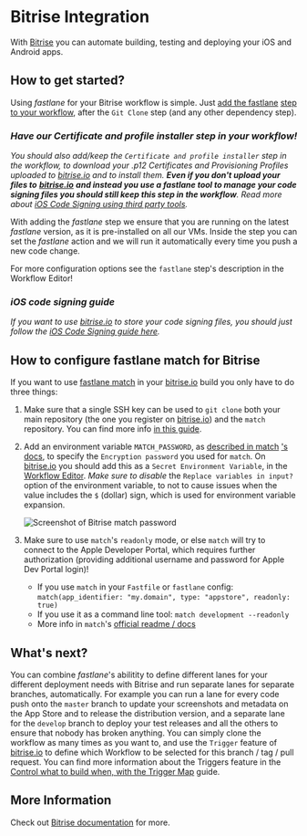 # Bitrise Integration

With [Bitrise](https://www.bitrise.io) you can automate building, testing and deploying your iOS and Android apps.

## How to get started?

Using _fastlane_ for your Bitrise workflow is simple. Just [add the ](https://devcenter.bitrise.io/getting-started/manage-your-bitrise-workflow) [fastlane](https://www.bitrise.io/integrations/steps/fastlane) [step to your
workflow](https://devcenter.bitrise.io/getting-started/manage-your-bitrise-workflow),
after the `Git Clone` step (and any other dependency step).

### _Have our Certificate and profile installer step in your workflow!_
_You should also add/keep the `Certificate and profile installer` step in the workflow, to download your .p12 Certificates and Provisioning Profiles uploaded to [bitrise.io](https://www.bitrise.io) and to install them. **Even if you don't upload your files to** [**bitrise.io**](https://www.bitrise.io) **and instead you use a fastlane tool to manage your code signing files you should still keep this step in the workflow**. Read more about [iOS Code Signing using third party tools](https://devcenter.bitrise.io/ios/code-signing/#use-a-third-party-tool-to-manage-your-code-signing-files)._

With adding the _fastlane_ step we ensure that you are running on the latest _fastlane_ version, as it is pre-installed on all our VMs. Inside the step you can set the _fastlane_ action and we will run it automatically every time you push a new code change.

For more configuration options see the `fastlane` step's description in the Workflow Editor!

### _iOS code signing guide_
_If you want to use [bitrise.io](https://www.bitrise.io) to store your code signing files, you should just follow the [iOS Code Signing guide here](https://devcenter.bitrise.io/ios/code-signing/)._

## How to configure fastlane match for Bitrise

If you want to use [fastlane match](https://github.com/fastlane/fastlane/tree/master/match)
in your [bitrise.io](https://www.bitrise.io/) build you only have to do three things:

1. Make sure that a single SSH key can be used to `git clone` both your main repository (the one
   you register on [bitrise.io](https://www.bitrise.io/)) and the `match` repository.
   You can find more info [in this guide](https://github.com/bitrise-io/devcenter/blob/master/faq/adding-projects-with-submodules).
2. Add an environment variable `MATCH_PASSWORD`, as
   [described in ](https://github.com/fastlane/fastlane/tree/master/match#encryption-password) [match](https://github.com/fastlane/fastlane/tree/master/match#encryption-password) ['s docs](https://github.com/fastlane/fastlane/tree/master/match#encryption-password),
   to specify the `Encryption password` you used for `match`.
   On [bitrise.io](https://www.bitrise.io/) you should add this as a `Secret Environment Variable`,
   in the [Workflow Editor](http://devcenter.bitrise.io/docs/add-your-first-step-to-your-apps-workflow).
   _Make sure to disable_ the `Replace variables in input?` option of the environment
   variable, to not to cause issues when the value includes the `$` (dollar) sign, which is used
   for environment variable expansion.

   ![Screenshot of Bitrise match password](https://devcenter.bitrise.io/img/matchpassword.png)
3. Make sure to use `match`'s `readonly` mode, or else `match` will try to connect
   to the Apple Developer Portal, which requires further authorization (providing additional
   username and password for Apple Dev Portal login)!
   * If you use `match` in your `Fastfile` or `fastlane` config: `match(app_identifier: "my.domain", type: "appstore", readonly: true)`
   * If you use it as a command line tool: `match development --readonly`
   * More info in `match`'s [official readme / docs](https://docs.fastlane.tools/actions/match/)

## What's next?

You can combine _fastlane_'s abilitity to define different lanes for your different deployment needs with Bitrise and run separate lanes for separate branches, automatically.
For example you can run a lane for every code push onto the `master` branch to update your
screenshots and metadata on the App Store and to release the distribution version,
and a separate lane for the `develop` branch to deploy your test releases
and all the others to ensure that nobody has broken anything.
You can simply clone the workflow as many times as you want to,
and use the `Trigger` feature of [bitrise.io](https://www.bitrise.io) to define
which Workflow to be selected for this branch / tag / pull request.
You can find more information about the Triggers feature in the
[Control what to build when, with the Trigger Map](https://devcenter.bitrise.io/builds/triggering-builds/trigger-map/) guide.

## More Information

Check out [Bitrise documentation](https://devcenter.bitrise.io/) for more.
